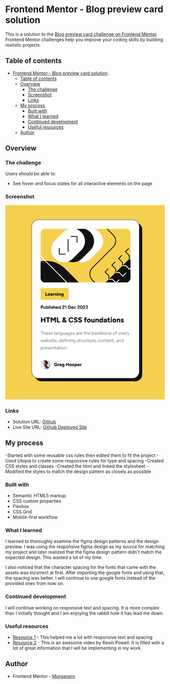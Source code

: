 # Frontend Mentor - Blog preview card solution

This is a solution to the [Blog preview card challenge on Frontend Mentor](https://www.frontendmentor.io/challenges/blog-preview-card-ckPaj01IcS). Frontend Mentor challenges help you improve your coding skills by building realistic projects.

## Table of contents

- [Frontend Mentor - Blog preview card solution](#frontend-mentor---blog-preview-card-solution)
  - [Table of contents](#table-of-contents)
  - [Overview](#overview)
    - [The challenge](#the-challenge)
    - [Screenshot](#screenshot)
    - [Links](#links)
  - [My process](#my-process)
    - [Built with](#built-with)
    - [What I learned](#what-i-learned)
    - [Continued development](#continued-development)
    - [Useful resources](#useful-resources)
  - [Author](#author)

## Overview

### The challenge

Users should be able to:

- See hover and focus states for all interactive elements on the page

### Screenshot

![](/assets/images/Screenshot%202024-04-02%20at%2012-58-17%20Blog%20Preview.png)

### Links

- Solution URL: [Github](https://github.com/MorganEro/FrontEndMentor_Blog-Preview)
- Live Site URL: [Github Deployed Site]()

## My process

-Started with some reusable css rules then edited them to fit the project
-Used Utopia to create some responsive rules for type and spacing
-Created CSS styles and classes
-Created the html and linked the stylesheet
-Modified the styles to match the design pattern as closely as possible

### Built with

- Semantic HTML5 markup
- CSS custom properties
- Flexbox
- CSS Grid
- Mobile-first workflow

### What I learned

I learned to thoroughly examine the figma design patterns and the design preview. I was using the responsive figma design as my source for matching my project and later realized that the figma design pattern didn't match the expected design. This wasted a lot of my time.

I also noticed that the character spacing for the fonts that came with the assets was incorrect at first. After importing the google fonts and using that, the spacing was better. I will continue to use google fonts instead of the provided ones from now on.

### Continued development

I will continue working on responsive text and spacing. It is more complex than I initially thought and I am enjoying the rabbit hole it has lead me down.

### Useful resources

- [Resource 1](https://utopia.fyi/) - This helped me a lot with responsive text and spacing
- [Resource 2](https://www.youtube.com/watch?v=x4u1yp3Msao) - This is an awesome video by Kevin Powell. It is filled with a lot of great information that I will be implementing in my work.

## Author

- Frontend Mentor - [Morganero](https://www.frontendmentor.io/profile/MorganEro)
